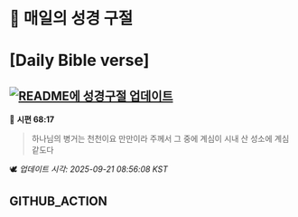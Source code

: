 # 🙏 매일의 성경 구절
# [Daily Bible verse]
## [![README에 성경구절 업데이트](https://github.com/DONGSUKA/first_test/actions/workflows/update-readme-bible.yml/badge.svg)](https://github.com/DONGSUKA/first_test/actions/workflows/update-readme-bible.yml)
<!-- START_BIBLE_VERSE -->
📖 **시편 68:17**
> 하나님의 병거는 천천이요 만만이라 주께서 그 중에 계심이 시내 산 성소에 계심 같도다

🕊️ _업데이트 시각: 2025-09-21 08:56:08 KST_
  <!-- END_BIBLE_VERSE -->
## GITHUB_ACTION
